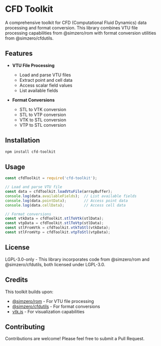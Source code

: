 # CFD Toolkit

A comprehensive toolkit for CFD (Computational Fluid Dynamics) data processing and format conversion. This library combines VTU file processing capabilities from @simzero/rom with format conversion utilities from @simzero/cfdutils.

## Features

- **VTU File Processing**
  - Load and parse VTU files
  - Extract point and cell data
  - Access scalar field values
  - List available fields

- **Format Conversions**
  - STL to VTK conversion
  - STL to VTP conversion
  - VTK to STL conversion
  - VTP to STL conversion

## Installation

```bash
npm install cfd-toolkit
```

## Usage

```javascript
const cfdToolkit = require('cfd-toolkit');

// Load and parse VTU file
const data = cfdToolkit.loadVtuFile(arrayBuffer);
console.log(data.availableFields);  // List available fields
console.log(data.pointData);        // Access point data
console.log(data.cellData);         // Access cell data

// Format conversions
const vtkData = cfdToolkit.stlToVtk(stlData);
const vtpData = cfdToolkit.stlToVtp(stlData);
const stlFromVtk = cfdToolkit.vtkToStl(vtkData);
const stlFromVtp = cfdToolkit.vtpToStl(vtpData);
```

## License

LGPL-3.0-only - This library incorporates code from @simzero/rom and @simzero/cfdutils, both licensed under LGPL-3.0.

## Credits

This toolkit builds upon:
- [@simzero/rom](https://github.com/simzero/rom) - For VTU file processing
- [@simzero/cfdutils](https://github.com/simzero/cfdutils) - For format conversions
- [vtk.js](https://github.com/Kitware/vtk-js) - For visualization capabilities

## Contributing

Contributions are welcome! Please feel free to submit a Pull Request.